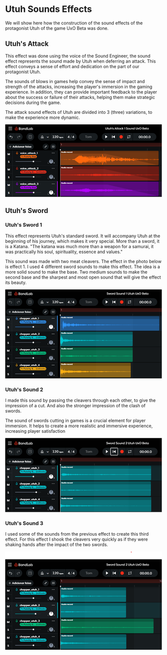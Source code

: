 # Utuh Sounds Effects
We will show here how the construction of the sound effects of the protagonist Utuh of the game UxO Beta was done.

## Utuh's Attack
This effect was done using the voice of the Sound Engineer, the sound effect represents the sound made by Utuh when deferring an attack. This effect conveys a sense of effort and dedication on the part of our protagonist Utuh.

The sounds of blows in games help convey the sense of impact and strength of the attacks, increasing the player's immersion in the gaming experience. In addition, they can provide important feedback to the player about the success or failure of their attacks, helping them make strategic decisions during the game.

The attack sound effects of Utuh are divided into 3 (three) variations, to make the experience more dynamic.

<p align="center"> 
  <img src="image_utuh/bandlab_utuh's_attack.png" alt="BandLab Utuh's Attack.png"">
</p>

## Utuh's Sword

### Utuh's Sword 1
This effect represents Utuh's standard sword. It will accompany Utuh at the beginning of his journey, which makes it very special. More than a sword, it is a Katana. "The katana was much more than a weapon for a samurai, it was practically his soul, spirituality, essence and values."

This sound was made with two meat cleavers. The effect in the photo below is effect 1. I used 4 different sword sounds to make this effect. The idea is a more solid sound to make the base. Two medium sounds to make the second base and the sharpest and most open sound that will give the effect its beauty.

<p align="center"> 
  <img src="image_utuh/bandlab_utuh's_sword_1.png" alt="BandLab Utuh's Sword 1.png"">
</p>

### Utuh's Sound 2
I made this sound by passing the cleavers through each other, to give the impression of a cut. And also the stronger impression of the clash of swords.

The sound of swords cutting in games is a crucial element for player immersion. It helps to create a more realistic and immersive experience, increasing player satisfaction

<p align="center"> 
  <img src="image_utuh/bandlab_utuh's_sword_2.png" alt="BandLab Utuh's Sword 2.png"">
</p>

### Utuh's Sound 3
I used some of the sounds from the previous effect to create this third effect. For this effect I shook the cleavers very quickly as if they were shaking hands after the impact of the two swords.

<p align="center"> 
  <img src="image_utuh/bandlab_utuh's_sword_3.png" alt="BandLab Utuh's Sword 3.png"">
</p>